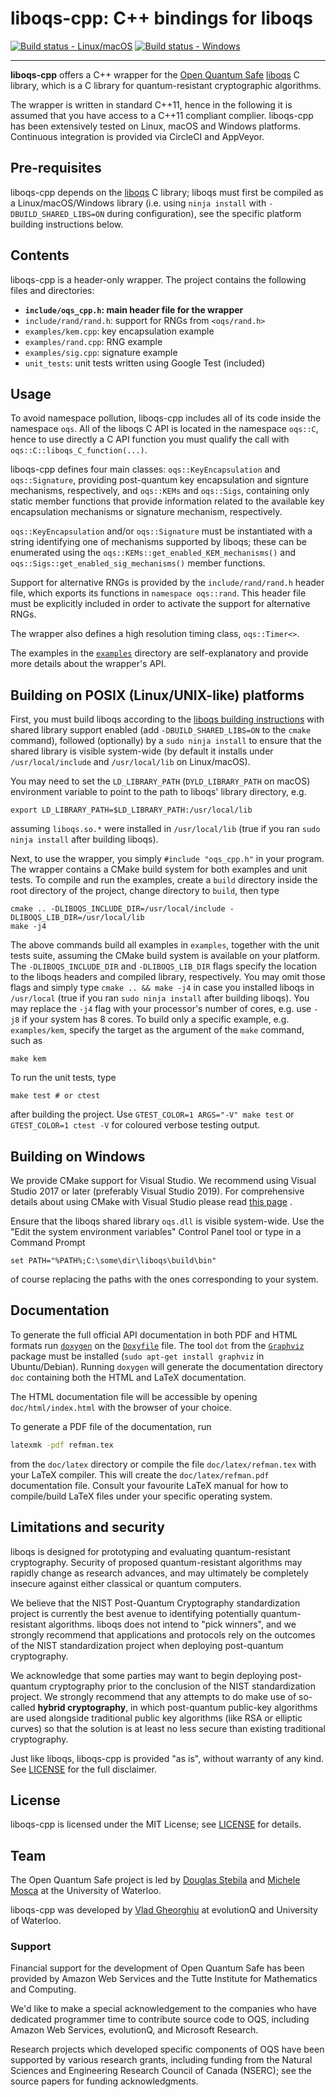 liboqs-cpp: C++ bindings for liboqs
===================================

[![Build status - Linux/macOS](https://api.travis-ci.com/open-quantum-safe/liboqs-cpp.svg?branch=main)](https://travis-ci.com/open-quantum-safe/liboqs-cpp)
[![Build status - Windows](https://ci.appveyor.com/api/projects/status/v7b5ner85txm8u77?svg=true)](https://ci.appveyor.com/project/vsoftco/liboqs-cpp)

---

**liboqs-cpp** offers a C++ wrapper for
the [Open Quantum Safe](https://openquantumsafe.org/) [liboqs](https://github.com/open-quantum-safe/liboqs/)
C library, which is a C library for quantum-resistant cryptographic algorithms.

The wrapper is written in standard C++11, hence in the following it is assumed
that you have access to a C++11 compliant complier. liboqs-cpp has been
extensively tested on Linux, macOS and Windows platforms. Continuous integration
is provided via CircleCI and AppVeyor.

## Pre-requisites

liboqs-cpp depends on the [liboqs](https://github.com/open-quantum-safe/liboqs)
C library; liboqs must first be compiled as a Linux/macOS/Windows library (i.e.
using `ninja install` with `-DBUILD_SHARED_LIBS=ON` during configuration), see
the specific platform building instructions below.

Contents
--------

liboqs-cpp is a header-only wrapper. The project contains the following files
and directories:

- **`include/oqs_cpp.h`: main header file for the wrapper**
- `include/rand/rand.h`: support for RNGs from `<oqs/rand.h>`
- `examples/kem.cpp`: key encapsulation example
- `examples/rand.cpp`: RNG example
- `examples/sig.cpp`: signature example
- `unit_tests`: unit tests written using Google Test (included)

Usage
-----

To avoid namespace pollution, liboqs-cpp includes all of its code inside the
namespace `oqs`. All of the liboqs C API is located in the namespace `oqs::C`,
hence to use directly a C API function you must qualify the call
with `oqs::C::liboqs_C_function(...)`.

liboqs-cpp defines four main classes: `oqs::KeyEncapsulation`
and `oqs::Signature`, providing post-quantum key encapsulation and signture
mechanisms, respectively, and
`oqs::KEMs` and `oqs::Sigs`, containing only static member functions that
provide information related to the available key encapsulation mechanisms or
signature mechanism, respectively.

`oqs::KeyEncapsulation` and/or `oqs::Signature` must be instantiated with a
string identifying one of mechanisms supported by liboqs; these can be
enumerated using the `oqs::KEMs::get_enabled_KEM_mechanisms()`
and `oqs::Sigs::get_enabled_sig_mechanisms()` member functions.

Support for alternative RNGs is provided by the `include/rand/rand.h` header
file, which exports its functions in `namespace oqs::rand`. This header file
must be explicitly included in order to activate the support for alternative
RNGs.

The wrapper also defines a high resolution timing class, `oqs::Timer<>`.

The examples in
the [`examples`](https://github.com/open-quantum-safe/liboqs-cpp/tree/main/examples)
directory are self-explanatory and provide more details about the wrapper's API.

Building on POSIX (Linux/UNIX-like) platforms
---------------------------------------------

First, you must build liboqs according to
the [liboqs building instructions](https://github.com/open-quantum-safe/liboqs#linuxmacos)
with shared library support enabled (add `-DBUILD_SHARED_LIBS=ON` to the `cmake`
command), followed (optionally) by a `sudo ninja install` to ensure that the
shared library is visible system-wide (by default it installs
under `/usr/local/include` and `/usr/local/lib` on Linux/macOS).

You may need to set the `LD_LIBRARY_PATH` (`DYLD_LIBRARY_PATH` on macOS)
environment variable to point to the path to liboqs' library directory, e.g.

    export LD_LIBRARY_PATH=$LD_LIBRARY_PATH:/usr/local/lib

assuming `liboqs.so.*` were installed in `/usr/local/lib` (true if you
ran `sudo ninja install` after building liboqs).

Next, to use the wrapper, you simply `#include "oqs_cpp.h"` in your program. The
wrapper contains a CMake build system for both examples and unit tests. To
compile and run the examples, create a `build` directory inside the root
directory of the project, change directory to `build`, then type

	cmake .. -DLIBOQS_INCLUDE_DIR=/usr/local/include -DLIBOQS_LIB_DIR=/usr/local/lib
	make -j4

The above commands build all examples in `examples`, together with the unit
tests suite, assuming the CMake build system is available on your platform.
The `-DLIBOQS_INCLUDE_DIR` and `-DLIBOQS_LIB_DIR` flags specify the location to
the liboqs headers and compiled library, respectively. You may omit those flags
and simply type `cmake .. && make -j4` in case you installed liboqs
in `/usr/local` (true if you ran `sudo ninja install` after building liboqs).
You may replace the `-j4` flag with your processor's number of cores, e.g.
use `-j8` if your system has 8 cores. To build only a specific example,
e.g. `examples/kem`, specify the target as the argument of the `make` command,
such as

	make kem

To run the unit tests, type

	make test # or ctest 

after building the project. Use `GTEST_COLOR=1 ARGS="-V" make test` or
`GTEST_COLOR=1 ctest -V` for coloured verbose testing output.

Building on Windows
-------------------

We provide CMake support for Visual Studio. We recommend using Visual Studio
2017 or later (preferably Visual Studio 2019). For comprehensive details about
using CMake with Visual Studio please
read [this page](https://docs.microsoft.com/en-us/cpp/build/cmake-projects-in-visual-studio?view=vs-2019)
.

Ensure that the liboqs shared library `oqs.dll` is visible system-wide. Use
the "Edit the system environment variables" Control Panel tool or type in a
Command Prompt

	set PATH="%PATH%;C:\some\dir\liboqs\build\bin"

of course replacing the paths with the ones corresponding to your system.

Documentation
-------------
To generate the full official API documentation in both PDF and HTML formats run
[`doxygen`](http://www.doxygen.nl) on
the [`Doxyfile`](https://github.com/open-quantum-safe/liboqs-cpp/blob/main/Doxyfile)
file. The tool `dot` from the [`Graphviz`](https://www.graphviz.org) package
must be installed (`sudo apt-get install graphviz` in Ubuntu/Debian).
Running `doxygen` will generate the documentation directory `doc` containing
both the HTML and LaTeX documentation.

The HTML documentation file will be accessible by opening `doc/html/index.html`
with the browser of your choice.

To generate a PDF file of the documentation, run

```bash
latexmk -pdf refman.tex
```

from the `doc/latex` directory or compile the file `doc/latex/refman.tex` with
your LaTeX compiler. This will create the `doc/latex/refman.pdf` documentation
file. Consult your favourite LaTeX manual for how to compile/build LaTeX files
under your specific operating system.

Limitations and security
------------------------

liboqs is designed for prototyping and evaluating quantum-resistant
cryptography. Security of proposed quantum-resistant algorithms may rapidly
change as research advances, and may ultimately be completely insecure against
either classical or quantum computers.

We believe that the NIST Post-Quantum Cryptography standardization project is
currently the best avenue to identifying potentially quantum-resistant
algorithms. liboqs does not intend to "pick winners", and we strongly recommend
that applications and protocols rely on the outcomes of the NIST standardization
project when deploying post-quantum cryptography.

We acknowledge that some parties may want to begin deploying post-quantum
cryptography prior to the conclusion of the NIST standardization project. We
strongly recommend that any attempts to do make use of so-called **hybrid
cryptography**, in which post-quantum public-key algorithms are used alongside
traditional public key algorithms (like RSA or elliptic curves) so that the
solution is at least no less secure than existing traditional cryptography.

Just like liboqs, liboqs-cpp is provided "as is", without warranty of any kind.
See [LICENSE](https://github.com/open-quantum-safe/liboqs-cpp/blob/main/LICENSE)
for the full disclaimer.

License
-------

liboqs-cpp is licensed under the MIT License;
see [LICENSE](https://github.com/open-quantum-safe/liboqs-cpp/blob/main/LICENSE)
for details.

Team
----

The Open Quantum Safe project is led
by [Douglas Stebila](https://www.douglas.stebila.ca/research/)
and [Michele Mosca](http://faculty.iqc.uwaterloo.ca/mmosca/) at the University
of Waterloo.

liboqs-cpp was developed by [Vlad Gheorghiu](http://vsoftco.github.io) at
evolutionQ and University of Waterloo.

### Support

Financial support for the development of Open Quantum Safe has been provided by
Amazon Web Services and the Tutte Institute for Mathematics and Computing.

We'd like to make a special acknowledgement to the companies who have dedicated
programmer time to contribute source code to OQS, including Amazon Web Services,
evolutionQ, and Microsoft Research.

Research projects which developed specific components of OQS have been supported
by various research grants, including funding from the Natural Sciences and
Engineering Research Council of Canada (NSERC); see the source papers for
funding acknowledgments.
